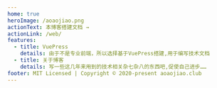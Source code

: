 ```yaml
---
home: true
heroImage: /aoaojiao.png
actionText: 本博客搭建文档 →
actionLink: /web/
features:
  - title: VuePress
    details: 由于不是专业前端，所以选择基于VuePress搭建,用于编写技术文档
  - title: 关于博客
    details: 写一些这几年来用到的技术相关杂七杂八的东西吧,促使自己进步……
footer: MIT Licensed | Copyright © 2020-present aoaojiao.club
---
```

